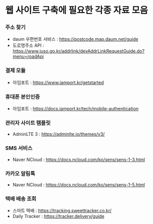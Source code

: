 # 웹 사이트 구축에 필요한 각종 자료 모음

### 주소 찾기
- daum 우편번호 서비스 : https://postcode.map.daum.net/guide
- 도로명주소 API : https://www.juso.go.kr/addrlink/devAddrLinkRequestGuide.do?menu=roadApi

### 결제 모듈
- 아임포트 : https://www.iamport.kr/getstarted

### 휴대폰 본인인증
- 아임포트 : https://docs.iamport.kr/tech/mobile-authentication

### 관리자 사이트 템플릿
- AdminLTE 3 : https://adminlte.io/themes/v3/

### SMS 서비스
- Naver NCloud : https://docs.ncloud.com/ko/sens/sens-1-3.html

### 카카오 알림톡
- Naver NCloud : https://docs.ncloud.com/ko/sens/sens-1-5.html

### 택배 배송 조회
- 스마트 택배 : https://tracking.sweettracker.co.kr/
- Daily Tracker : https://tracker.delivery/guide
